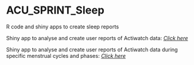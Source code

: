 # ACU_SPRINT_Sleep
R code and shiny apps to create sleep reports

Shiny app to analyse and create user reports of Actiwatch data: *[Click here](https://robertwschuster.shinyapps.io/sleep_reports_app/?_ga=2.249691011.483597087.1667874532-1174180374.1667874532)*

Shiny app to analyse and create user reports of Actiwatch data during specific menstrual cycles and phases: *[Click here](https://robertwschuster.shinyapps.io/sleep_reports-mp_app/?_ga=2.244637568.483597087.1667874532-1174180374.1667874532)*
